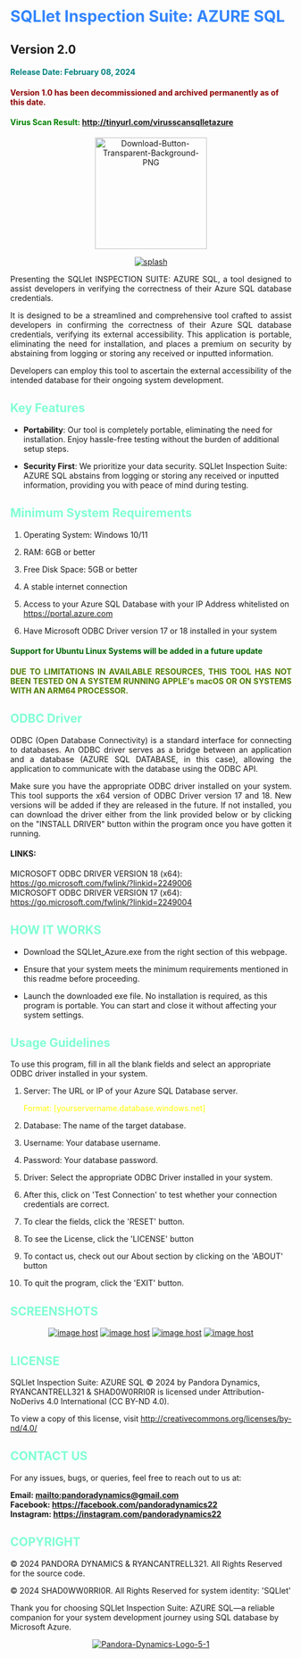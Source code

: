 
<h1 style="color: #3385ff">SQLlet Inspection Suite: AZURE SQL</h1>
<h2>Version 2.0</h2> 
<h4 style="color: teal">Release Date: February 08, 2024</h4>
<h4 style="color: darkred">Version 1.0 has been decommissioned and archived permanently as of this date.</h4>
<h4 style="color:green">Virus Scan Result: <a href="https://virusscan.jotti.org/en-US/filescanjob/fsbyn4cch4?fbclid=IwAR3YpTVtxeeQcmqgOD0BVSzypuI0OQg1pfEdFr2DjvVOq-kp04QW28QRaDM">http://tinyurl.com/virusscansqlletazure</a></h4>
<center>
<a href="http://tinyurl.com/azuresqllet"><img src="https://i.ibb.co/9ZznVxP/Download-Button-Transparent-Background-PNG.png" alt="Download-Button-Transparent-Background-PNG" border="0" width=200></a>
</center>

<p style="text-align: center">
<a href="https://ibb.co/zQt1FB5"><img src="https://i.ibb.co/k5PpJwy/splash.png" alt="splash" border="0"></a>
</p>
<p style="text-align: justify">Presenting the SQLlet INSPECTION SUITE: AZURE SQL, a tool designed to assist developers in verifying the correctness of their Azure SQL database credentials.</p>

<p style="text-align: justify">
It is designed to be a streamlined and comprehensive tool crafted to assist developers in confirming the correctness of their Azure SQL database credentials, verifying its external accessibility. This application is portable, eliminating the need for installation, and places a premium on security by abstaining from logging or storing any received or inputted information.
</p>

<p style="text-align: justify">
Developers can employ this tool to ascertain the external accessibility of the intended database for their ongoing system development.
</p>

<h2 style="color:aquamarine">Key Features</h2>

- **Portability**: Our tool is completely portable, eliminating the need for installation. Enjoy hassle-free testing without the burden of additional setup steps.


- **Security First**: We prioritize your data security. SQLlet Inspection Suite: AZURE SQL abstains from logging or storing any received or inputted information, providing you with peace of mind during testing.


<h2 style="color: aquamarine">Minimum System Requirements</h2>

1. Operating System: Windows 10/11

2. RAM: 6GB or better
   
3. Free Disk Space: 5GB or better
   
4. A stable internet connection

5. Access to your Azure SQL Database with your IP Address whitelisted on https://portal.azure.com

6. Have Microsoft ODBC Driver version 17 or 18 installed in your system



<h4 style="color: darkgreen">Support for Ubuntu Linux Systems will be added in a future update</h4>
<h4 style="color: #4d7d00; text-align:justify;"> DUE TO LIMITATIONS IN AVAILABLE RESOURCES, THIS TOOL HAS NOT BEEN TESTED ON A SYSTEM RUNNING APPLE's macOS OR ON SYSTEMS WITH AN ARM64 PROCESSOR.</h4>

<h2 style="color: aquamarine"> ODBC Driver</h2>

<p style="text-align: justify">ODBC (Open Database Connectivity) is a standard interface for connecting to databases. An ODBC driver serves as a bridge between an application and a database (AZURE SQL DATABASE, in this case), allowing the application to communicate with the database using the ODBC API. </p>

<p style="text-align: justify">
Make sure you have the appropriate ODBC driver installed on your system. This tool supports the x64 version of ODBC Driver version 17 and 18. New versions will be added if they are released in the future.
If not installed, you can download the driver either from the link provided below or by clicking on the "INSTALL DRIVER" button within the program once you have gotten it running.
</p>

#### LINKS:

MICROSOFT ODBC DRIVER VERSION 18 (x64): https://go.microsoft.com/fwlink/?linkid=2249006
\
MICROSOFT ODBC DRIVER VERSION 17 (x64): https://go.microsoft.com/fwlink/?linkid=2249004


<h2 style="color: aquamarine"> HOW IT WORKS</h2>

- Download the SQLlet_Azure.exe from the right section of this webpage.

- Ensure that your system meets the minimum requirements mentioned in this readme before proceeding.

- Launch the downloaded exe file. No installation is required, as this program is portable. You can start and close it without affecting your system settings.

<h2 style="color: aquamarine"> Usage Guidelines</h2>
To use this program, fill in all the blank fields and select an appropriate ODBC driver installed in your system.

1. Server: The URL or IP of your Azure SQL Database server. <p style="color:yellow">Format: [yourservername.database.windows.net]</p>


2. Database: The name of the target database.


3. Username: Your database username.


4. Password: Your database password.


5. Driver: Select the appropriate ODBC Driver installed in your system.


6. After this, click on 'Test Connection' to test whether your connection credentials are correct.


7. To clear the fields, click the 'RESET' button.


8. To see the License, click the 'LICENSE' button 


9. To contact us, check out our About section by clicking on the 'ABOUT' button


10. To quit the program, click the 'EXIT' button.

<h2 style="color: aquamarine">SCREENSHOTS</h2>
<p style="text-align: center">
<a href="https://imgbox.com/kKeHOBoE" target="_blank"><img src="https://thumbs2.imgbox.com/1d/56/kKeHOBoE_t.png" alt="image host"/></a> <a href="https://imgbox.com/6CrPCw7Q" target="_blank"><img src="https://thumbs2.imgbox.com/28/56/6CrPCw7Q_t.png" alt="image host"/></a> <a href="https://imgbox.com/A0ckUfd7" target="_blank"><img src="https://thumbs2.imgbox.com/81/2c/A0ckUfd7_t.png" alt="image host"/></a> <a href="https://imgbox.com/CQ2ETf9K" target="_blank"><img src="https://thumbs2.imgbox.com/cd/c2/CQ2ETf9K_t.png" alt="image host"/></a>
</p>

<h2 style="color: aquamarine">LICENSE</h2>
SQLlet Inspection Suite: AZURE SQL © 2024 by Pandora Dynamics, RYANCANTRELL321 & SHAD0W0RRI0R is licensed under Attribution-NoDerivs 4.0 International (CC BY-ND 4.0).

To view a copy of this license, visit http://creativecommons.org/licenses/by-nd/4.0/

<h2 style="color: aquamarine">CONTACT US</h2>

For any issues, bugs, or queries, feel free to reach out to us at:

**Email: <mailto:pandoradynamics@gmail.com>**
\
**Facebook: https://facebook.com/pandoradynamics22**
\
**Instagram: https://instagram.com/pandoradynamics22**

<h2 style="color: aquamarine">COPYRIGHT</h2>

© 2024 PANDORA DYNAMICS & RYANCANTRELL321. All Rights Reserved for the source code. 

© 2024 SHAD0WW0RRI0R. All Rights Reserved for system identity: 'SQLlet'

Thank you for choosing SQLlet Inspection Suite: AZURE SQL—a reliable companion for your system development journey using SQL database by Microsoft Azure.

<p style="text-align: center">
<a href="https://pandora-dynamics.rf.gd"><img src="https://i.ibb.co/hDXm9tw/Pandora-Dynamics-Logo-5-1.png" alt="Pandora-Dynamics-Logo-5-1" border="0"></a>
</p>
